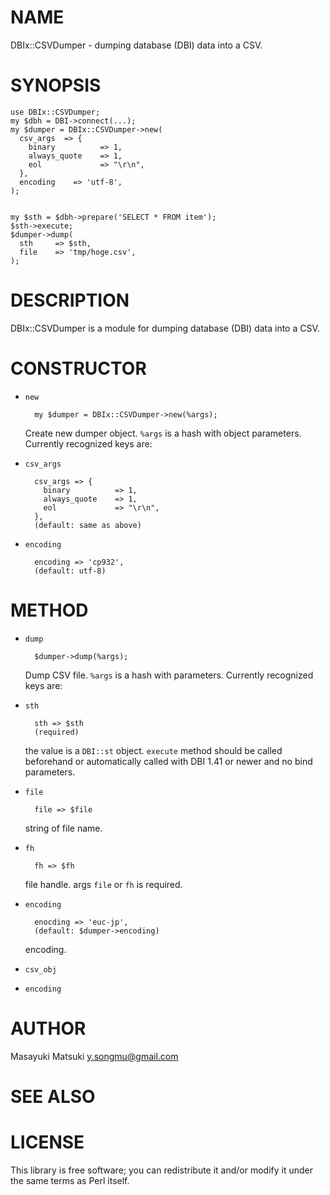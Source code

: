 # NAME

DBIx::CSVDumper - dumping database (DBI) data into a CSV.

# SYNOPSIS

    use DBIx::CSVDumper;
    my $dbh = DBI->connect(...);
    my $dumper = DBIx::CSVDumper->new(
      csv_args  => {
        binary          => 1,
        always_quote    => 1,
        eol             => "\r\n",
      },
      encoding    => 'utf-8',
    );
    

    my $sth = $dbh->prepare('SELECT * FROM item');
    $sth->execute;
    $dumper->dump(
      sth     => $sth,
      file    => 'tmp/hoge.csv',
    );

# DESCRIPTION

DBIx::CSVDumper is a module for dumping database (DBI) data into a CSV.

# CONSTRUCTOR

- `new`

        my $dumper = DBIx::CSVDumper->new(%args);

    Create new dumper object. `%args` is a hash with object parameters.
    Currently recognized keys are:

- `csv_args`

        csv_args => {
          binary          => 1,
          always_quote    => 1,
          eol             => "\r\n",
        },
        (default: same as above)
- `encoding`

        encoding => 'cp932',
        (default: utf-8)

# METHOD

- `dump`

        $dumper->dump(%args);

    Dump CSV file. `%args` is a hash with parameters. Currently recognized
    keys are:

- `sth`

        sth => $sth
        (required)

    the value is a `DBI::st` object. `execute` method should be called beforehand or
    automatically called with DBI 1.41 or newer and no bind parameters.

- `file`

        file => $file

    string of file name.

- `fh`

        fh => $fh

    file handle. args `file` or `fh` is required.

- `encoding`

        enocding => 'euc-jp',
        (default: $dumper->encoding)

    encoding.

- `csv_obj`
- `encoding`

# AUTHOR

Masayuki Matsuki <y.songmu@gmail.com>

# SEE ALSO

# LICENSE

This library is free software; you can redistribute it and/or modify
it under the same terms as Perl itself.
